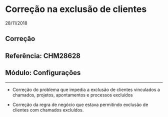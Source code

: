 # Correção na exclusão de clientes
28/11/2018
## Correção
## Referência: CHM28628
## Módulo: Configurações
***

* Correção do problema que impedia a exclusão de clientes vinculados a chamados, projetos, apontamentos e processos excluídos

* Correção da regra de negócio que estava permitindo exclusão de clientes com chamados excluídos.